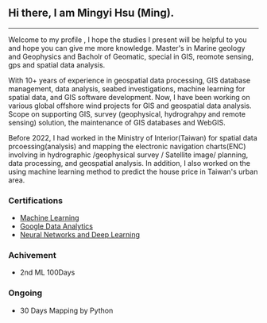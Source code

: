 ## Hi there, I am Mingyi Hsu (Ming). 

***

Welcome to my profile , I hope the studies I present will be helpful to you and hope you can give me more knowledge.
Master's in Marine geology and Geophysics and Bacholr of Geomatic, special in GIS, reomote sensing, gps and spatial data analysis.

With 10+ years of experience in geospatial data processing, GIS database management, data analysis, seabed investigations, machine learning for spatial data, and GIS software development. Now, I have been working on various global offshore wind projects for GIS and geospatial data analysis. Scope on supporting GIS, survey (geophysical, hydrograhpy and remote sensing) solution, the maintenance of GIS databases and WebGIS.

Before 2022, I had worked in the Ministry of Interior(Taiwan) for spatial data prcoessing(analysis) and mapping the electronic navigation charts(ENC) involving in hydrographic /geophysical survey / Satellite image/ planning, data processing, and geospatial analysis. In addition, I also worked on the using machine learning method to predict the house price in Taiwan's urban area.


### Certifications
- [Machine Learning](https://www.coursera.org/account/accomplishments/verify/WJFFNPZA6PNV)
- [Google Data Analytics](https://www.coursera.org/account/accomplishments/specialization/certificate/669QRJ6JWVHF)
- [Neural Networks and Deep Learning](https://coursera.org/share/fc3828dc44486897436455eda8a47620)

### Achivement
- 2nd ML 100Days


### Ongoing
- 30 Days Mapping by Python
